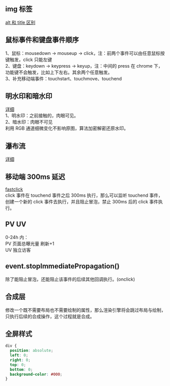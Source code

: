 ## img 标签

[alt 和 title 区别](https://blog.csdn.net/u012436704/article/details/83588615)

## 鼠标事件和键盘事件顺序

1、鼠标：mousedown -> mouseup -> click，注：前两个事件可以由任意鼠标按键触发，click 只能左键  
2、键盘：keydown -> keypress -> keyup，注：中间的 press 在 chrome 下，功能键不会触发，比如上下左右。其余两个任意触发。  
3、补充移动端事件：touchstart、touchmove、touchend

## 明水印和暗水印

[详细](https://juejin.cn/post/6900713052270755847#heading-6)  
1、明水印：之前接触的，肉眼可见。  
2、暗水印：肉眼不可见  
利用 RGB 通道细微变化不影响原图，算法加密解密还原水印。

## 瀑布流

[详细](https://sluggishpj.github.io/blog/2017/10/16/waterfall-flow-principle/#more)

## 移动端 300ms 延迟

[fastclick](https://www.cnblogs.com/zuobaiquan01/p/10221810.html)  
click 事件在 touchend 事件之后 300ms 执行，那么可以监听 touchend 事件，创建一个新的 click 事件去执行，并且阻止冒泡，禁止 300ms 后的 click 事件执行。

## PV UV

0-24h 内：  
PV 页面总曝光量 刷新+1  
UV 独立访客

## event.stopImmediatePropagation()

除了能阻止冒泡，还能阻止该事件的后续其他回调执行。(onclick)

## 合成层

修改一个既不需要布局也不需要绘制的属性，那么渲染引擎将会跳过布局与绘制，只执行后续的合成操作，这个过程就是合成。

## 全屏样式

```css
div {
  position: absolute;
  left: 0;
  right: 0;
  top: 0;
  bottom: 0;
  background-color: #000;
}
```
